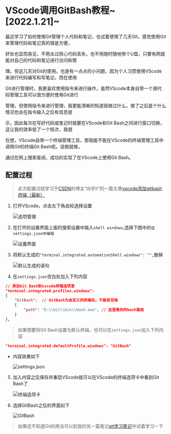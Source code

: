 # VScode调用GitBash教程~[2022.1.21]~
最近学习了如何使用Git管理个人代码和笔记，也试着使用了几天Git，感觉使用Git来管理代码和笔记真的很是方便，

好处也显而易见，不用太过担心代码丢失，也不用随时随地带个U盘，只要有网就能对自己的代码和笔记进行访问和管

理。但这几天对Git的使用，也是有一点点的小问题，因为个人习惯使用VScode来进行代码编写和写笔记，而在使用

Git进行管理时，我更喜欢使用指令来进行操作，虽然VScode本身自带一个源代码管理工具可以很方便的使用Git进行

管理，但使用指令来进行管理，我更能清晰的知道我做过什么，做了之后是个什么情况也会在指令输入之后有信息提

示，因此每次在写好代码或笔记时就要在VScode和Git Bash之间进行窗口切换，这让我的效率低了一个档次，我就

在想，VScode自带一个终端管理工具，那我能不能在VScode的终端管理工具中调用Git的终端Git Bash呢。说做就做，

通过在网上搜索查阅，成功的实现了在VScode上使用Git Bash。

## 配置过程
> 此次配置过程学习于[CSDN](https://www.csdn.net/)的博主“向宇it”的一篇文章[vscode添加gitbash终端（最新）](https://blog.csdn.net/qq_36303853/article/details/104067540)
1. 打开VScode，点击左下角齿轮选择设置

    ![选项管理](024.png)

2. 在打开的设置界面上面的搜索设置中输入`shell windows`,选择下图中的`在settings.json中编辑`

    ![设置界面](025.png)

3. 将默认生成的`"terminal.integrated.automationShell.windows": "",`删掉

    ![默认生成的语句](026.png)

4. 在`settings.json`空白处加入下列内容
```json
// 添加Git Bash到vscode终端选项里
"terminal.integrated.profiles.windows": 
{
    "GitBash":  // GitBash为自定义的终端名，不能有空格
    {
        "path": "E:\\Git\\bin\\bash.exe", // 这里是的的bash路径
    }
},
```
> 如果想要将Git Bash设置为默认终端，也可以在`settings.json`加入下列内容
```json
"terminal.integrated.defaultProfile.windows": "GitBash"
```
- 内容效果如下

    ![settings.json](027.png)

5. 加入内容之后保存并重启VScode就可以在VScode的终端选项卡中看到Git Bash了

    ![终端选项卡](028.png)

6. 选择GitBash之后的界面如下

    ![GitBash](029.png)

> 如果还不知道Git的用法可以到我的另一篇笔记[git学习笔记](../study/git学习笔记.md)中试着学习一下

